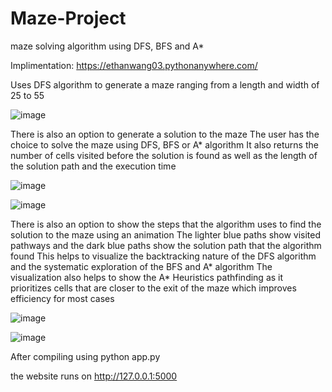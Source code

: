 # Maze-Project
maze solving algorithm using DFS, BFS and A*

Implimentation: https://ethanwang03.pythonanywhere.com/

Uses DFS algorithm to generate a maze ranging from a length and width of 25 to 55

![image](https://github.com/EthanWang03/Maze-Project/assets/132294719/55b4e663-8c32-4afb-8398-7e732ca28ff1)

There is also an option to generate a solution to the maze
The user has the choice to solve the maze using DFS, BFS or A* algorithm
It also returns the number of cells visited before the solution is found as well as the length of the solution path and the execution time

![image](https://github.com/EthanWang03/Maze-Project/assets/132294719/76e6ccf1-3b1f-4539-97c3-3f1653ec27f1)

![image](https://github.com/EthanWang03/Maze-Project/assets/132294719/ab472aec-f9bc-4fcd-b809-18155450a250)

There is also an option to show the steps that the algorithm uses to find the solution to the maze using an animation
The lighter blue paths show visited pathways and the dark blue paths show the solution path that the algorithm found
This helps to visualize the backtracking nature of the DFS algorithm and the systematic exploration of the BFS and A* algorithm
The visualization also helps to show the A* Heuristics pathfinding as it prioritizes cells that are closer to the exit of the maze which improves efficiency for most cases

![image](https://github.com/EthanWang03/Maze-Project/assets/132294719/4a538403-34db-48c1-9f8d-d6a3831354cc)

![image](https://github.com/EthanWang03/Maze-Project/assets/132294719/8d9dd5b7-9269-48c8-b590-e570c65936d7)

After compiling using python app.py

the website runs on http://127.0.0.1:5000
